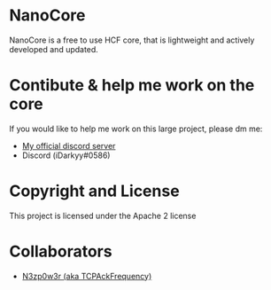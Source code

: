 # NanoCore

NanoCore is a free to use HCF core, that is lightweight and actively developed and updated.

# Contibute & help me work on the core

If you would like to help me work on this large project, please dm me:
 * [My official discord server](https://discord.gg/pXeME6Y)
 * Discord (iDarkyy#0586)

# Copyright and License

This project is licensed under the Apache 2 license

# Collaborators

* [N3zp0w3r (aka TCPAckFrequency)](https://github.com/N3zp0w3r)
